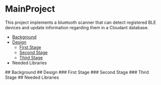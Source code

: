 # MainProject

This project implements a bluetooth scanner that can detect registered BLE devices and update information regarding them in a Cloudant database.

* [Background](#headers) <br/>
* [Design](#headers) <br/>
  * [First Stage](#headers) <br/>
  * [Second Stage](#headers) <br/>
  * [Third Stage](#headers) <br/>
* Needed Libraries

<a name="headers"/>
## Background

<a name="headers"/>
## Design

<a name="headers"/>
### First Stage

<a name="headers"/>
### Second Stage

<a name="headers"/>
### Third Stage

<a name="headers"/>
## Needed Libraries
